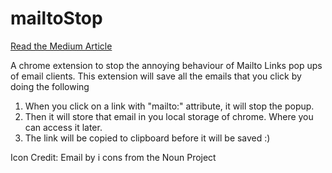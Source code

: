 # mailtoStop
[Read the Medium Article](https://medium.com/@raunaqpatel/how-to-develop-a-chrome-extension-to-stop-those-annoying-mailto-link-popups-3d89e8a07b19)

A chrome extension to stop the annoying behaviour of Mailto Links pop ups of email clients. 
This extension will save all the emails that you click by doing the following
1. When you click on a link with "mailto:" attribute, it will stop the popup.
2. Then it will store that email in you local storage of chrome. Where you can access it later.
3. The link will be copied to clipboard before it will be saved :)

Icon Credit: Email by i cons from the Noun Project